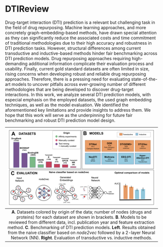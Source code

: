 # DTIReview
Drug-target interaction (DTI) prediction is a relevant but challenging task in the field of drug repurposing. Machine learning approaches, and more concretely graph-embedding-based methods, have drawn special attention as they can significantly reduce the associated costs and time commitment of traditional methodologies due to their high accuracy and robustness in DTI prediction tasks. However, structural differences among current transductive and inductive-based methods hinder fair benchmarking across DTI prediction models. Drug repurposing approaches requiring high-demanding additional information complicate their evaluation process and usability. Finally, current gold standard datasets are often limited in size, rising concerns when developing robust and reliable drug repurposing approaches. Therefore, there is a pressing need for evaluating state-of-the-art models to uncover pitfalls across ever-growing number of different methodologies that are being developed to discover drug-target interactions. In this work, we analyze several DTI prediction models, with especial emphasis on the employed datasets, the used graph embedding techniques, as well as the model evaluation. We identified the aforementioned key limitations and provide insights to address them. We hope that this work will serve as the underpinning for future fair benchmarking and robust DTI prediction model design.

| ![Review Figure](panel_fig1.png) |
|:--:|
|**A**. Datasets colored by origin of the data; number of nodes (drugs and proteins) for each dataset are shown in brackets. **B**. Models to be reviewed from different data, incl. publication year and feature extraction method.  **C**. Benchmarking of DTI prediction models. **Left**. Results obtained from the naive classifier based on *node2vec* followed by a 2-layer Neural Network (NN). **Right**. Evaluation of transductive vs. inductive methods. |
